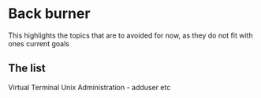 # Back burner
This highlights the topics that are to avoided for now, as they do not fit with ones current goals

## The list

Virtual Terminal
Unix Administration - adduser etc